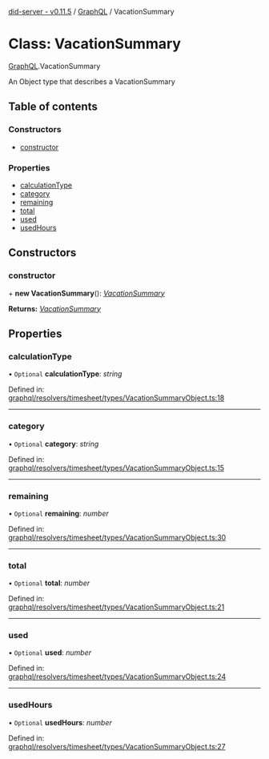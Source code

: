 [did-server - v0.11.5](../README.md) / [GraphQL](../modules/graphql.md) / VacationSummary

# Class: VacationSummary

[GraphQL](../modules/graphql.md).VacationSummary

An Object type that describes a VacationSummary

## Table of contents

### Constructors

- [constructor](graphql.vacationsummary.md#constructor)

### Properties

- [calculationType](graphql.vacationsummary.md#calculationtype)
- [category](graphql.vacationsummary.md#category)
- [remaining](graphql.vacationsummary.md#remaining)
- [total](graphql.vacationsummary.md#total)
- [used](graphql.vacationsummary.md#used)
- [usedHours](graphql.vacationsummary.md#usedhours)

## Constructors

### constructor

\+ **new VacationSummary**(): [*VacationSummary*](graphql.vacationsummary.md)

**Returns:** [*VacationSummary*](graphql.vacationsummary.md)

## Properties

### calculationType

• `Optional` **calculationType**: *string*

Defined in: [graphql/resolvers/timesheet/types/VacationSummaryObject.ts:18](https://github.com/Puzzlepart/did/blob/dev/server/graphql/resolvers/timesheet/types/VacationSummaryObject.ts#L18)

___

### category

• `Optional` **category**: *string*

Defined in: [graphql/resolvers/timesheet/types/VacationSummaryObject.ts:15](https://github.com/Puzzlepart/did/blob/dev/server/graphql/resolvers/timesheet/types/VacationSummaryObject.ts#L15)

___

### remaining

• `Optional` **remaining**: *number*

Defined in: [graphql/resolvers/timesheet/types/VacationSummaryObject.ts:30](https://github.com/Puzzlepart/did/blob/dev/server/graphql/resolvers/timesheet/types/VacationSummaryObject.ts#L30)

___

### total

• `Optional` **total**: *number*

Defined in: [graphql/resolvers/timesheet/types/VacationSummaryObject.ts:21](https://github.com/Puzzlepart/did/blob/dev/server/graphql/resolvers/timesheet/types/VacationSummaryObject.ts#L21)

___

### used

• `Optional` **used**: *number*

Defined in: [graphql/resolvers/timesheet/types/VacationSummaryObject.ts:24](https://github.com/Puzzlepart/did/blob/dev/server/graphql/resolvers/timesheet/types/VacationSummaryObject.ts#L24)

___

### usedHours

• `Optional` **usedHours**: *number*

Defined in: [graphql/resolvers/timesheet/types/VacationSummaryObject.ts:27](https://github.com/Puzzlepart/did/blob/dev/server/graphql/resolvers/timesheet/types/VacationSummaryObject.ts#L27)
